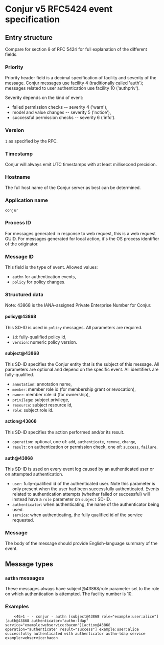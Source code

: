 # Conjur v5 RFC5424 event specification

## Entry structure

Compare for section 6 of RFC 5424 for full explanation of the different fields.

### Priority

Priority header field is a decimal specification of facility and severity of the message.
Conjur messages use facility 4 (traditionally called 'auth'); messages related to user authentication use facility 10 ('authpriv').

Severity depends on the kind of event:
- failed permission checks -- severity 4 ('warn'),
- model and value changes -- severity 5 ('notice'),
- successful permission checks -- severity 6 ('info').

### Version

`1` as specified by the RFC.

### Timestamp

Conjur will always emit UTC timestamps with at least millisecond precision.

### Hostname

The full host name of the Conjur server as best can be determined.

### Application name

`conjur`

### Process ID

For messages generated in response to web request, this is a web request GUID. For messages generated for local action, it's the OS process identifier of the originator.

### Message ID

This field is the type of event. Allowed values:
- `authn` for authentication events,
- `policy` for policy changes.

### Structured data

Note: 43868 is the IANA-assigned Private Enterprise Number for Conjur.

#### policy@43868

This SD-ID is used in `policy` messages. All parameters are required.

- `id`: fully-qualified policy id,
- `version`: numeric policy version.

#### subject@43868

This SD-ID specifies the Conjur entity that is the subject of this message. 
All parameters are optional and depend on the specific event.
All identifiers are fully-qualified.

- `annotation`: annotation name,
- `member`: member role id (for membership grant or revocation),
- `owner`: member role id (for ownership),
- `privilege`: subject privilege,
- `resource`: subject resource id,
- `role`: subject role id.

#### action@43868

This SD-ID specifies the action performed and/or its result. 

- `operation`: optional, one of: `add`, `authenticate`, `remove`, `change`,
- `result`: on authentication or permission check, one of: `success`, `failure`.

#### auth@43868

This SD-ID is used on every event log caused by an authenticated user or on
attempted authentication.

- `user`: fully-qualified id of the authenticated user. Note this parameter is
  only present when the user had been successfully authenticated. Events
  related to authentication attempts (whether failed or successful) will instead
  have a `role` parameter on `subject` SD-ID.
- `authenticator`: when authenticating, the name of the authenticator being used.
- `service`: when authenticating, the fully qualified id of the service requested.

### Message

The body of the message should provide English-language summary of the event.

## Message types

### `authn` messages

These messages always have subject@43868/role parameter set to the role on which
authentication is attempted. The facility number is 10.

### Examples

        <46>1 - - conjur - authn [subject@43868 role="example:user:alice"][auth@43868 authenticator="authn-ldap" service="example:webservice:bacon"][action@43868 operation="authenticate" result="success"] example:user:alice successfully authenticated with authenticator authn-ldap service example:webservice:bacon
